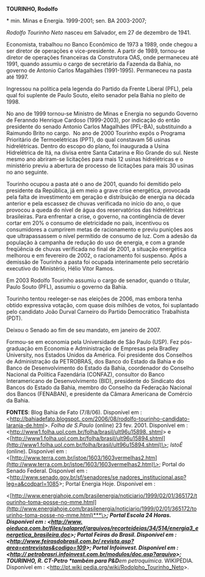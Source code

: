 **TOURINHO, Rodolfo**

\* min. Minas e Energia. 1999-2001; sen. BA 2003-2007;

*Rodolfo Tourinho Neto* nasceu em Salvador, em 27 de
dezembro de 1941.

Economista, trabalhou no Banco Econômico de 1973 a 1989,
onde chegou a ser diretor de operações e vice-presidente. A partir de
1989, tornou-se diretor de operações financeiras da Construtora OAS,
onde permaneceu até 1991, quando assumiu o cargo de secretário da
Fazenda da Bahia, no governo de Antonio Carlos Magalhães (1991-1995).
Permaneceu na pasta até 1997.

Ingressou na política pela legenda do Partido da Frente
Liberal (PFL), pela qual foi suplente de Paulo Souto, eleito senador
pela Bahia no pleito de 1998.

No ano de 1999 tornou-se Ministro de Minas e Energia no
segundo Governo de Feranndo Henrique Cardoso (1999-2003), por indicação
do então presidente do senado Antonio Carlos Magalhães (PFL-BA),
substituindo a Raimundo Brito no cargo.  No ano de 2000 Tourinho expôs o
Programa Prioritário de Termoelétricas (PPT), do qual constavam 56
usinas hidrelétricas. Dentro do escopo do plano, foi inaugurada a Usina
Hidrelétrica de Itá, na divisa entre Santa Catarina e Rio Grande do sul.
Neste mesmo ano abriram-se licitações para mais 12 usinas hidrelétricas
e o ministério previu a abertura de processo de licitações para mais 30
usinas no ano seguinte.

Tourinho ocupou a pasta até o ano de 2001, quando foi demitido pelo
presidente da República, já em meio a grave crise energética, provocada
pela falta de investimento em geração e distribuição de energia na
década anterior e pela escassez de chuvas verificada no início do ano, o
que provocou a queda do nível de água dos reservatórios das
hidrelétricas brasileiras. Para enfrentar a crise, o governo, na
contingência de dever cortar em 20% o consumo de eletricidade no país,
incentivou os consumidores a cumprirem metas de racionamento e previu
punições aos que ultrapassassem o nível permitido de consumo de luz. Com
a adesão da população à campanha de redução do uso de energia, e com a
grande freqüência de chuvas verificada no final de 2001, a situação
energética melhorou e em fevereiro de 2002, o racionamento foi suspenso.
Após a demissão de Tourinho a pasta foi ocupada interinamente pelo
secretário executivo do Ministério, Hélio Vitor Ramos.

Em 2003 Rodolfo Tourinho assumiu o cargo de senador, quando o titular,
Paulo Souto (PFL), assumiu o governo da Bahia.

Tourinho tentou reeleger-se nas eleições de 2006, mas embora tenha
obtido expressiva votação, com quase dois milhões de votos, foi
suplantado pelo candidato João Durval Carneiro do Partido Democrático
Trabalhista (PDT).

Deixou o Senado ao fim de seu mandato, em janeiro de 2007.

Formou-se em economia pela Universidade de São Paulo (USP). Fez pós-
graduação em Economia e Administração de Empresas pela Bradley
University, nos Estados Unidos da América. Foi presidente dos Conselhos
de Administração da PETROBRAS, dos Banco do Estado da Bahia e do Banco
de Desenvolvimento do Estado da Bahia, coordenador do Conselho Nacional
da Política Fazendária (CONFAZ), consultor do Banco Interamericano de
Desenvolvimento (BID), presidente do Sindicato dos Bancos do Estado da
Bahia, membro do Conselho da Federação Nacional dos Bancos (FENABAN), e
presidente da Câmara Americana de Comércio da Bahia.


**FONTES**: Blog Bahia de Fato (7/8/06). Disponível em :
\<[http://bahiadefato.blogspot.
com/2006/08/rodolfo-tourinho-candidato-laranja-de.html](http://bahiadefato.blogspot.%20com/2006/08/rodolfo-tourinho-candidato-laranja-de.html)\>.
*Folha de S.Paulo* (online) 23 fev. 2001. Disponível em :
\<[http://www1.folha.uol.com.br/folha/brasil/ult96u15898.
shtml](http://www1.folha.uol.com.br/folha/brasil/ult96u15898.%20shtml)\>
e
\<[http://www1.folha.uol.com.br/folha/brasil/ult96u15894.shtml](http://www1.folha.uol.com.br/folha/brasil/ult96u15894.shtml)\>;
*IstoÉ* (online). Disponível em :
\<[http://www.terra.com.br/istoe/1603/1603vermelhas2.htm](http://www.terra.com.br/istoe/1603/1603vermelhas2.htm)\>;
Portal do Senado Federal. Disponível em :
\<[http://www.senado.gov.br/sf/senadores/se
nadores\_institucional.asp?leg=a&codparl=1085](http://www.senado.gov.br/sf/senadores/se%20nadores_institucional.asp?leg=a&codparl=1085)\>;
Portal Energia Hoje. Disponível em :

\<[http://www.energiahoje.com/brasilenergia/noticiario/1999/02/01/365172/tourinho-toma-posse-no-mme.html](http://www.energiahoje.com/brasilenergia/noticiario/1999/02/01/365172/tourinho-toma-posse-no-mme.html)***\>***;
Portal Escola 24 Horas. Disponível em : \<[http://www.
oieduca.com.br/files/salaprof/arquivos/recorteideias/34/514/energia3\_energetica\_brasileira.doc](http://www.%20oieduca.com.br/files/salaprof/arquivos/recorteideias/34/514/energia3_energetica_brasileira.doc)\>;
Portal Feiras do Brasil. Disponível em :
\<[http://www.feirasdobrasil.com.br/
revista.asp?area=entrevistas&codigo=109](http://www.feirasdobrasil.com.br/%20revista.asp?area=entrevistas&codigo=109)\>;
Portal Infoinvest. Disponível em : \<[http://
petrobrasri.infoinvest.com.br/modulos/doc.asp?arquivo](http://%20petrobrasri.infoinvest.com.br/modulos/doc.asp?arquivo)\>;
TOURINHO, R. *CT-Petro* *também para P&D**em petroquímica*. WIKIPÉDIA.
Disponível em : \<[http://pt.wiki
pedia.org/wiki/Rodolpho\_Tourinho\_Neto](http://pt.wiki%20pedia.org/wiki/Rodolpho_Tourinho_Neto)\>.

